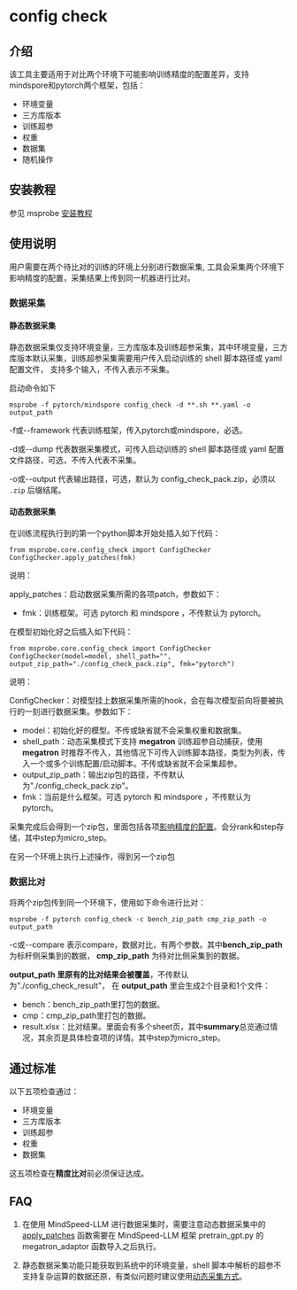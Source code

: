 # config check

## 介绍

该工具主要适用于对比两个环境下可能影响训练精度的配置差异，支持mindspore和pytorch两个框架，包括：

- 环境变量
- 三方库版本
- 训练超参
- 权重
- 数据集
- 随机操作


## 安装教程

参见 msprobe [安装教程](./01.installation.md)

## 使用说明

用户需要在两个待比对的训练的环境上分别进行数据采集, 工具会采集两个环境下影响精度的配置，采集结果上传到同一机器进行比对。

### 数据采集

#### 静态数据采集

静态数据采集仅支持环境变量，三方库版本及训练超参采集，其中环境变量，三方库版本默认采集，训练超参采集需要用户传入启动训练的 shell 脚本路径或 yaml 配置文件，
支持多个输入，不传入表示不采集。

启动命令如下
```shell
msprobe -f pytorch/mindspore config_check -d **.sh **.yaml -o output_path
```
-f或--framework 代表训练框架，传入pytorch或mindspore，必选。

-d或--dump 代表数据采集模式，可传入启动训练的 shell 脚本路径或 yaml 配置文件路径，可选，不传入代表不采集。

-o或--output 代表输出路径，可选，默认为 config_check_pack.zip，必须以 `.zip` 后缀结尾。

#### 动态数据采集


在训练流程执行到的第一个python脚本开始处插入如下代码：
```
from msprobe.core.config_check import ConfigChecker
ConfigChecker.apply_patches(fmk)
```

说明：

apply_patches：启动数据采集所需的各项patch，参数如下：

- fmk：训练框架。可选 pytorch 和 mindspore ，不传默认为 pytorch。

在模型初始化好之后插入如下代码：
```
from msprobe.core.config_check import ConfigChecker
ConfigChecker(model=model, shell_path="", output_zip_path="./config_check_pack.zip", fmk="pytorch")
```

说明：

ConfigChecker：对模型挂上数据采集所需的hook，会在每次模型前向将要被执行的一刻进行数据采集。参数如下：

- model：初始化好的模型。不传或缺省就不会采集权重和数据集。
- shell_path：动态采集模式下支持 **megatron** 训练超参自动捕获，使用 **megatron** 时推荐不传入，其他情况下可传入训练脚本路径，类型为列表，传入一个或多个训练配置/启动脚本。不传或缺省就不会采集超参。
- output_zip_path：输出zip包的路径，不传默认为"./config_check_pack.zip"。
- fmk：当前是什么框架。可选 pytorch 和 mindspore ，不传默认为 pytorch。

采集完成后会得到一个zip包，里面包括各项[影响精度的配置](#介绍)。会分rank和step存储，其中step为micro_step。

在另一个环境上执行上述操作，得到另一个zip包

### 数据比对

将两个zip包传到同一个环境下，使用如下命令进行比对：

```shell
msprobe -f pytorch config_check -c bench_zip_path cmp_zip_path -o output_path
```

-c或--compare 表示compare，数据对比，有两个参数。其中**bench_zip_path** 为标杆侧采集到的数据， **cmp_zip_path** 为待对比侧采集到的数据。

**output_path 里原有的比对结果会被覆盖**，不传默认为"./config_check_result"， 在 **output_path** 里会生成2个目录和1个文件：
- bench：bench_zip_path里打包的数据。
- cmp：cmp_zip_path里打包的数据。
- result.xlsx：比对结果。里面会有多个sheet页，其中**summary**总览通过情况，其余页是具体检查项的详情。其中step为micro_step。

## 通过标准

以下五项检查通过：

- 环境变量
- 三方库版本
- 训练超参
- 权重
- 数据集

这五项检查在**精度比对**前必须保证达成。


## FAQ

1. 在使用 MindSpeed-LLM 进行数据采集时，需要注意动态数据采集中的 [apply_patches](#动态数据采集) 函数需要在 MindSpeed-LLM 
框架 pretrain_gpt.py 的 megatron_adaptor 函数导入之后执行。

2. 静态数据采集功能只能获取到系统中的环境变量，shell 脚本中解析的超参不支持复杂运算的数据还原，有类似问题时建议使用[动态采集方式](#动态数据采集)。
